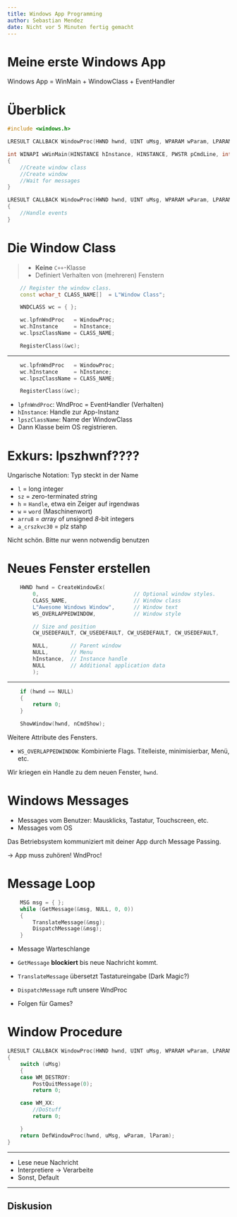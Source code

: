 ```yaml
---
title: Windows App Programming
author: Sebastian Mendez
date: Nicht vor 5 Minuten fertig gemacht
---
```


# Meine erste Windows App

Windows App = WinMain + WindowClass + EventHandler

# Überblick

````cpp
#include <windows.h>

LRESULT CALLBACK WindowProc(HWND hwnd, UINT uMsg, WPARAM wParam, LPARAM lParam);

int WINAPI wWinMain(HINSTANCE hInstance, HINSTANCE, PWSTR pCmdLine, int nCmdShow)
{
    //Create window class
	//Create window
	//Wait for messages
}

LRESULT CALLBACK WindowProc(HWND hwnd, UINT uMsg, WPARAM wParam, LPARAM lParam)
{
    //Handle events
}
````

# Die Window Class

> - **Keine** `C++`-Klasse
> - Definiert Verhalten von (mehreren) Fenstern

````cpp
    // Register the window class.
    const wchar_t CLASS_NAME[]  = L"Window Class";

    WNDCLASS wc = { };

    wc.lpfnWndProc   = WindowProc;
    wc.hInstance     = hInstance;
    wc.lpszClassName = CLASS_NAME;

	RegisterClass(&wc);
````

---------------------------

````cpp
    wc.lpfnWndProc   = WindowProc;
    wc.hInstance     = hInstance;
    wc.lpszClassName = CLASS_NAME;

	RegisterClass(&wc);
````
* `lpfnWndProc`: WndProc = EventHandler (Verhalten)
* `hInstance`: Handle zur App-Instanz
* `lpszClassName`: Name der WindowClass
* Dann Klasse beim OS registrieren.

# Exkurs: lpszhwnf????

Ungarische Notation: Typ steckt in der Name

* `l` = long integer
* `sz` = *z*ero-terminated *s*tring
* `h` = `Handle`, etwa ein Zeiger auf irgendwas
* `w` = `word` (Maschinenwort)
* `arru8` = *arr*ay of *u*nsigned *8*-bit integers
* `a_crszkvc30` = plz stahp

Nicht schön. Bitte nur wenn notwendig benutzen

# Neues Fenster erstellen

````cpp
	HWND hwnd = CreateWindowEx(
        0,                              // Optional window styles.
        CLASS_NAME,                     // Window class
        L"Awesome Windows Window",      // Window text
        WS_OVERLAPPEDWINDOW,            // Window style

        // Size and position
        CW_USEDEFAULT, CW_USEDEFAULT, CW_USEDEFAULT, CW_USEDEFAULT,

        NULL,       // Parent window
        NULL,       // Menu
        hInstance,  // Instance handle
        NULL        // Additional application data
        );
````

---------------------------------

````cpp
    if (hwnd == NULL)
    {
        return 0;
    }

	ShowWindow(hwnd, nCmdShow);
````

Weitere Attribute des Fensters.

* `WS_OVERLAPPEDWINDOW`: Kombinierte Flags. Titelleiste, minimisierbar, Menü, etc.

Wir kriegen ein Handle zu dem neuen Fenster, `hwnd`.

# Windows Messages

* Messages vom Benutzer: Mausklicks, Tastatur, Touchscreen, etc.
* Messages vom OS

Das Betriebsystem kommuniziert mit deiner App durch Message Passing.

-> App muss zuhören! WndProc!

# Message Loop

````cpp
    MSG msg = { };
    while (GetMessage(&msg, NULL, 0, 0))
    {
        TranslateMessage(&msg);
        DispatchMessage(&msg);
    }
````

* Message Warteschlange
* `GetMessage` **blockiert** bis neue Nachricht kommt.
* `TranslateMessage` übersetzt Tastatureingabe (Dark Magic?)
* `DispatchMessage` ruft unsere WndProc

* Folgen für Games?

# Window Procedure

````cpp
LRESULT CALLBACK WindowProc(HWND hwnd, UINT uMsg, WPARAM wParam, LPARAM lParam)
{
    switch (uMsg)
    {
    case WM_DESTROY:
        PostQuitMessage(0);
        return 0;

    case WM_XX:
		//DoStuff
        return 0;

    }
    return DefWindowProc(hwnd, uMsg, wParam, lParam);
}
````

----------------------------------

* Lese neue Nachricht
* Interpretiere -> Verarbeite
* Sonst, Default

-----------------------------------

## Diskusion

